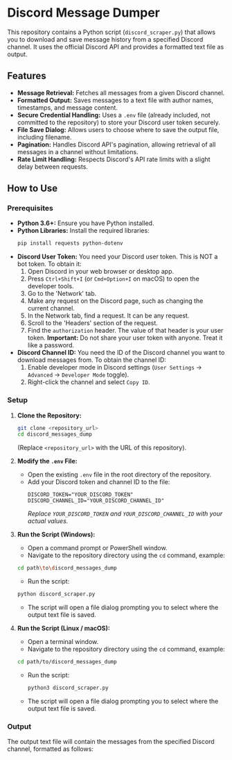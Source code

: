 # Discord Message Dumper

This repository contains a Python script (`discord_scraper.py`) that allows you to download and save message history from a specified Discord channel. It uses the official Discord API and provides a formatted text file as output.

## Features

*   **Message Retrieval:** Fetches all messages from a given Discord channel.
*   **Formatted Output:** Saves messages to a text file with author names, timestamps, and message content.
*   **Secure Credential Handling:** Uses a `.env` file (already included, not committed to the repository) to store your Discord user token securely.
*   **File Save Dialog:** Allows users to choose where to save the output file, including filename.
*   **Pagination:** Handles Discord API's pagination, allowing retrieval of all messages in a channel without limitations.
*   **Rate Limit Handling:** Respects Discord's API rate limits with a slight delay between requests.

## How to Use

### Prerequisites

*   **Python 3.6+:** Ensure you have Python installed.
*   **Python Libraries:** Install the required libraries:
    ```bash
    pip install requests python-dotenv
    ```
*   **Discord User Token:** You need your Discord user token. This is NOT a bot token. To obtain it:
    1.  Open Discord in your web browser or desktop app.
    2.  Press `Ctrl+Shift+I` (or `Cmd+Option+I` on macOS) to open the developer tools.
    3.  Go to the 'Network' tab.
    4.  Make any request on the Discord page, such as changing the current channel.
    5.  In the Network tab, find a request. It can be any request.
    6.  Scroll to the 'Headers' section of the request.
    7.  Find the `authorization` header. The value of that header is your user token.
        **Important:** Do not share your user token with anyone. Treat it like a password.
*   **Discord Channel ID:** You need the ID of the Discord channel you want to download messages from. To obtain the channel ID:
    1.  Enable developer mode in Discord settings (`User Settings` -> `Advanced` -> `Developer Mode` toggle).
    2.  Right-click the channel and select `Copy ID`.

### Setup

1.  **Clone the Repository:**
    ```bash
    git clone <repository_url>
    cd discord_messages_dump
    ```
    (Replace `<repository_url>` with the URL of this repository).

2.  **Modify the `.env` File:**
    *   Open the existing `.env` file in the root directory of the repository.
    *   Add your Discord token and channel ID to the file:
        ```env
        DISCORD_TOKEN="YOUR_DISCORD_TOKEN"
        DISCORD_CHANNEL_ID="YOUR_DISCORD_CHANNEL_ID"
        ```
        *Replace `YOUR_DISCORD_TOKEN` and `YOUR_DISCORD_CHANNEL_ID` with your actual values.*

3. **Run the Script (Windows):**
   * Open a command prompt or PowerShell window.
   * Navigate to the repository directory using the `cd` command, example:
    ```bash
    cd path\to\discord_messages_dump
    ```
   *   Run the script:
    ```bash
    python discord_scraper.py
    ```
    *   The script will open a file dialog prompting you to select where the output text file is saved.

4.  **Run the Script (Linux / macOS):**
    *   Open a terminal window.
    *   Navigate to the repository directory using the `cd` command, example:
      ```bash
      cd path/to/discord_messages_dump
      ```
    *   Run the script:
        ```bash
        python3 discord_scraper.py
        ```
    *   The script will open a file dialog prompting you to select where the output text file is saved.

### Output

The output text file will contain the messages from the specified Discord channel, formatted as follows:
